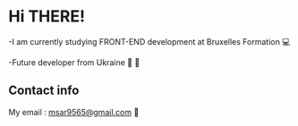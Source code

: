 # Hi THERE!

-I am currently studying FRONT-END development at Bruxelles Formation :computer:

-Future developer from Ukraine :purple_heart: :yellow_heart:

## Contact info
My email : msar9565@gmail.com :email:

